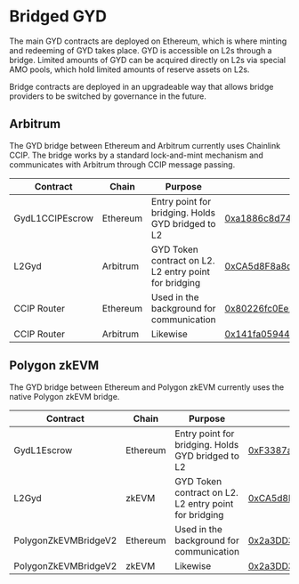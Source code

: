 # Bridged GYD

The main GYD contracts are deployed on Ethereum, which is where minting and redeeming of GYD takes place. GYD is accessible on L2s through a bridge. Limited amounts of GYD can be acquired directly on L2s via special AMO pools, which hold limited amounts of reserve assets on L2s.

Bridge contracts are deployed in an upgradeable way that allows bridge providers to be switched by governance in the future.

## Arbitrum

The GYD bridge between Ethereum and Arbitrum currently uses Chainlink CCIP. The bridge works by a standard lock-and-mint mechanism and communicates with Arbitrum through CCIP message passing.

<table><thead><tr><th width="184">Contract</th><th width="105">Chain</th><th>Purpose</th><th>Address</th></tr></thead><tbody><tr><td>GydL1CCIPEscrow</td><td>Ethereum</td><td>Entry point for bridging. Holds GYD bridged to L2</td><td><a href="https://etherscan.io/address/0xa1886c8d748DeB3774225593a70c79454B1DA8a6">0xa1886c8d748DeB3774225593a70c79454B1DA8a6</a></td></tr><tr><td>L2Gyd</td><td>Arbitrum</td><td>GYD Token contract on L2. L2 entry point for bridging</td><td><a href="https://arbiscan.io/address/0xCA5d8F8a8d49439357d3CF46Ca2e720702F132b8">0xCA5d8F8a8d49439357d3CF46Ca2e720702F132b8</a></td></tr><tr><td>CCIP Router</td><td>Ethereum</td><td>Used in the background for communication</td><td><a href="https://etherscan.io/address/0x80226fc0Ee2b096224EeAc085Bb9a8cba1146f7D">0x80226fc0Ee2b096224EeAc085Bb9a8cba1146f7D</a></td></tr><tr><td>CCIP Router</td><td>Arbitrum</td><td>Likewise</td><td><a href="https://arbiscan.io/address/0x141fa059441E0ca23ce184B6A78bafD2A517DdE8">0x141fa059441E0ca23ce184B6A78bafD2A517DdE8</a></td></tr></tbody></table>

## Polygon zkEVM

The GYD bridge between Ethereum and Polygon zkEVM currently uses the native Polygon zkEVM bridge.

<table><thead><tr><th width="229">Contract</th><th width="105">Chain</th><th width="229">Purpose</th><th>Address</th></tr></thead><tbody><tr><td>GydL1Escrow</td><td>Ethereum</td><td>Entry point for bridging. Holds GYD bridged to L2</td><td><a href="https://etherscan.io/address/0xf3387a880998c9b9169bc9973e8826fc9035c171">0xF3387a880998C9B9169bc9973E8826Fc9035c171</a></td></tr><tr><td>L2Gyd</td><td>zkEVM</td><td>GYD Token contract on L2. L2 entry point for bridging</td><td><a href="https://zkevm.polygonscan.com/token/0xca5d8f8a8d49439357d3cf46ca2e720702f132b8">0xCA5d8F8a8d49439357d3CF46Ca2e720702F132b8</a></td></tr><tr><td>PolygonZkEVMBridgeV2</td><td>Ethereum</td><td>Used in the background for communication</td><td><a href="https://etherscan.io/address/0x2a3DD3EB832aF982ec71669E178424b10Dca2EDe">0x2a3DD3EB832aF982ec71669E178424b10Dca2EDe</a></td></tr><tr><td>PolygonZkEVMBridgeV2</td><td>zkEVM</td><td>Likewise</td><td><a href="https://zkevm.polygonscan.com/address/0x2a3DD3EB832aF982ec71669E178424b10Dca2EDe">0x2a3DD3EB832aF982ec71669E178424b10Dca2EDe</a></td></tr></tbody></table>
